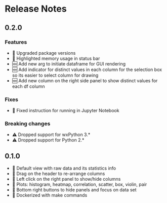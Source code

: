 # Release Notes

## 0.2.0

### Features

- 🚀 Upgraded package versions
- 🚀 Highlighted memory usage in status bar
- 🆕 Add new arg to initiate dataframe for GUI rendering
- 🆕 Add indicator for distinct values in each column for the selection box so its easier to select column for drawing
- 🆕 Add new column on the right side panel to show distinct values for each df column

### Fixes

- 🐛 Fixed instruction for running in Jupyter Notebook

### Breaking changes

- ⚠️ Dropped support for wxPython 3.*
- ⚠️ Dropped support for Python 2.*

## 0.1.0

- 💎 Default view with raw data and its statistics info
- 💎 Drag on the header to re-arrange columns
- 💎 Left click on the right panel to show/hide columns
- 💎 Plots: histogram, heatmap, correlation, scatter, box, violin, pair
- 💎 Bottom right buttons to hide panels and focus on data set
- 💎 Dockerized with make commands

